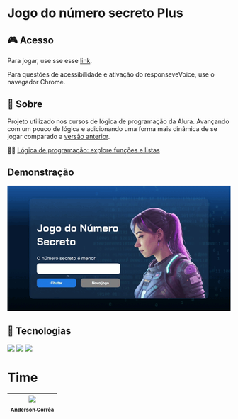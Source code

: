<h1>Jogo do número secreto Plus</h1>

<h2>🎮 Acesso</h2>

Para jogar, use sse esse [link](https://numero-secreto-plus.vercel.app/). 

Para questões de acessibilidade e ativação do responseveVoice, use o navegador Chrome.

<h2>🔖 Sobre</h2>

Projeto utilizado nos cursos de lógica de programação da Alura. Avançando com um pouco de lógica e adicionando uma forma mais dinâmica de se jogar comparado a [versão anterior](https://github.com/Anderson-Andy-Correa/11-Javascript-NumeroSecreto-Logica).

📙🧠 [Lógica de programação: explore funções e listas](https://cursos.alura.com.br/course/logica-programacao-funcoes-listas)

## Demonstração
![Demonstração completa do jogo](img/Demosntracao_NumeroSecretoPlus.gif)

## 🚀 Tecnologias
<div>
  <img src="https://img.shields.io/badge/HTML-FFB300?style=for-the-badge&logo=html5&logoColor=black">
  <img src="https://img.shields.io/badge/CSS-239120?&style=for-the-badge&logo=css3&logoColor=white">
  <img src="https://img.shields.io/badge/JavaScript-F7DF1E?style=for-the-badge&logo=javascript&logoColor=black">
</div>

# Time

| [<img loading="lazy" src="https://avatars.githubusercontent.com/u/106445568?v=4" width=115><br><sub>Anderson Corrêa</sub>](https://github.com/Anderson-Andy-Correa) 
| :---: |
